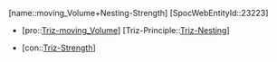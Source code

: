 ﻿---
type: TrizContradiction
aliases:
- moving_Volume+Nesting-Strength
license: CC BY-SA 4.0
copyright: https://github.com/SpocWeb
IsDeleted: false
IsReadOnly: false
Confidential: public
tags: 
- Triz/Contradiction
---
[name::moving_Volume+Nesting-Strength]
[SpocWebEntityId::23223]
+ [pro::[Triz-moving_Volume](tech/Triz/Parameter/Triz-moving_Volume.md)]
[Triz-Principle::[Triz-Nesting](tech/Triz/Principle/Triz-Nesting.md)]
- [con::[Triz-Strength](tech/Triz/Parameter/Triz-Strength.md)]

